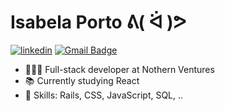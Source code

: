 # Isabela Porto ᕕ( ᐛ )ᕗ
[![linkedin](https://img.shields.io/badge/-isabelamporto-blue?style=flat-square&logo=Linkedin&logoColor=white)](https://www.linkedin.com/in/isabelamporto/)
[![Gmail Badge](https://img.shields.io/badge/-Gmail-c14438?style=flat-square&logo=Gmail&logoColor=white&link=mailto:isamukotakoporto@gmail.com)](mailto:isamukotakoporto@gmail.com)

 -  👩🏻‍💻 Full-stack developer at Nothern Ventures
 - 📚 Currently studying React
 - 🧩 Skills: Rails, CSS, JavaScript, SQL, ..

<!--**isaporto/isaporto** is a ✨ _special_ ✨ repository because its `README.md` (this file) appears on your GitHub profile.-->

